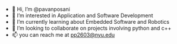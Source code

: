 - 👋 Hi, I’m @pavanposani
- 👀 I’m interested in Application and Software Development 
- 🌱 I’m currently learning about Embedded Software and Robotics
- 💞️ I’m looking to collaborate on projects involving python and c++
- 📫 you can reach me at pp2603@nyu.edu

<!---
pavanposani/pavanposani is a ✨ special ✨ repository because its `README.md` (this file) appears on your GitHub profile.
You can click the Preview link to take a look at your changes.
--->
